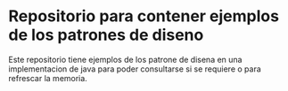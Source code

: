 # Repositorio para contener ejemplos de los patrones de diseno

Este repositorio tiene ejemplos de los patrone de disena en una implementacion 
de java para poder consultarse si se requiere o para refrescar la memoria.